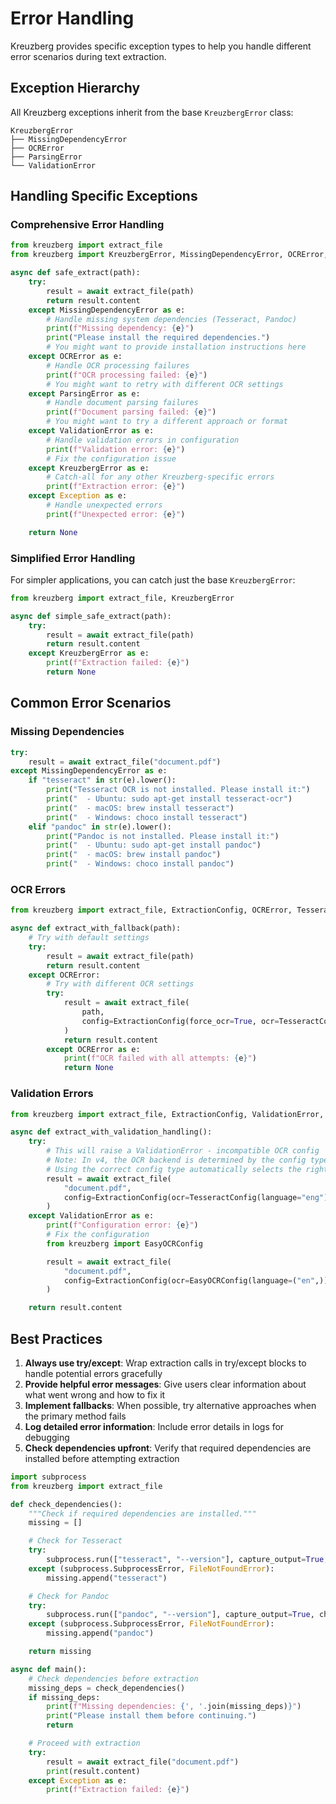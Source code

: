 # Error Handling

Kreuzberg provides specific exception types to help you handle different error scenarios during text extraction.

## Exception Hierarchy

All Kreuzberg exceptions inherit from the base `KreuzbergError` class:

```text
KreuzbergError
├── MissingDependencyError
├── OCRError
├── ParsingError
└── ValidationError
```

## Handling Specific Exceptions

### Comprehensive Error Handling

```python
from kreuzberg import extract_file
from kreuzberg import KreuzbergError, MissingDependencyError, OCRError, ParsingError, ValidationError

async def safe_extract(path):
    try:
        result = await extract_file(path)
        return result.content
    except MissingDependencyError as e:
        # Handle missing system dependencies (Tesseract, Pandoc)
        print(f"Missing dependency: {e}")
        print("Please install the required dependencies.")
        # You might want to provide installation instructions here
    except OCRError as e:
        # Handle OCR processing failures
        print(f"OCR processing failed: {e}")
        # You might want to retry with different OCR settings
    except ParsingError as e:
        # Handle document parsing failures
        print(f"Document parsing failed: {e}")
        # You might want to try a different approach or format
    except ValidationError as e:
        # Handle validation errors in configuration
        print(f"Validation error: {e}")
        # Fix the configuration issue
    except KreuzbergError as e:
        # Catch-all for any other Kreuzberg-specific errors
        print(f"Extraction error: {e}")
    except Exception as e:
        # Handle unexpected errors
        print(f"Unexpected error: {e}")

    return None
```

### Simplified Error Handling

For simpler applications, you can catch just the base `KreuzbergError`:

```python
from kreuzberg import extract_file, KreuzbergError

async def simple_safe_extract(path):
    try:
        result = await extract_file(path)
        return result.content
    except KreuzbergError as e:
        print(f"Extraction failed: {e}")
        return None
```

## Common Error Scenarios

### Missing Dependencies

```python
try:
    result = await extract_file("document.pdf")
except MissingDependencyError as e:
    if "tesseract" in str(e).lower():
        print("Tesseract OCR is not installed. Please install it:")
        print("  - Ubuntu: sudo apt-get install tesseract-ocr")
        print("  - macOS: brew install tesseract")
        print("  - Windows: choco install tesseract")
    elif "pandoc" in str(e).lower():
        print("Pandoc is not installed. Please install it:")
        print("  - Ubuntu: sudo apt-get install pandoc")
        print("  - macOS: brew install pandoc")
        print("  - Windows: choco install pandoc")
```

### OCR Errors

```python
from kreuzberg import extract_file, ExtractionConfig, OCRError, TesseractConfig, PSMMode

async def extract_with_fallback(path):
    # Try with default settings
    try:
        result = await extract_file(path)
        return result.content
    except OCRError:
        # Try with different OCR settings
        try:
            result = await extract_file(
                path,
                config=ExtractionConfig(force_ocr=True, ocr=TesseractConfig(psm=PSMMode.SINGLE_BLOCK, language="eng")),
            )
            return result.content
        except OCRError as e:
            print(f"OCR failed with all attempts: {e}")
            return None
```

### Validation Errors

```python
from kreuzberg import extract_file, ExtractionConfig, ValidationError, TesseractConfig

async def extract_with_validation_handling():
    try:
        # This will raise a ValidationError - incompatible OCR config
        # Note: In v4, the OCR backend is determined by the config type, not a separate parameter
        # Using the correct config type automatically selects the right backend
        result = await extract_file(
            "document.pdf",
            config=ExtractionConfig(ocr=TesseractConfig(language="eng")),
        )
    except ValidationError as e:
        print(f"Configuration error: {e}")
        # Fix the configuration
        from kreuzberg import EasyOCRConfig

        result = await extract_file(
            "document.pdf",
            config=ExtractionConfig(ocr=EasyOCRConfig(language=("en",))),  # Use EasyOCR instead
        )

    return result.content
```

## Best Practices

1. **Always use try/except**: Wrap extraction calls in try/except blocks to handle potential errors gracefully
1. **Provide helpful error messages**: Give users clear information about what went wrong and how to fix it
1. **Implement fallbacks**: When possible, try alternative approaches when the primary method fails
1. **Log detailed error information**: Include error details in logs for debugging
1. **Check dependencies upfront**: Verify that required dependencies are installed before attempting extraction

```python
import subprocess
from kreuzberg import extract_file

def check_dependencies():
    """Check if required dependencies are installed."""
    missing = []

    # Check for Tesseract
    try:
        subprocess.run(["tesseract", "--version"], capture_output=True, check=True)
    except (subprocess.SubprocessError, FileNotFoundError):
        missing.append("tesseract")

    # Check for Pandoc
    try:
        subprocess.run(["pandoc", "--version"], capture_output=True, check=True)
    except (subprocess.SubprocessError, FileNotFoundError):
        missing.append("pandoc")

    return missing

async def main():
    # Check dependencies before extraction
    missing_deps = check_dependencies()
    if missing_deps:
        print(f"Missing dependencies: {', '.join(missing_deps)}")
        print("Please install them before continuing.")
        return

    # Proceed with extraction
    try:
        result = await extract_file("document.pdf")
        print(result.content)
    except Exception as e:
        print(f"Extraction failed: {e}")
```
